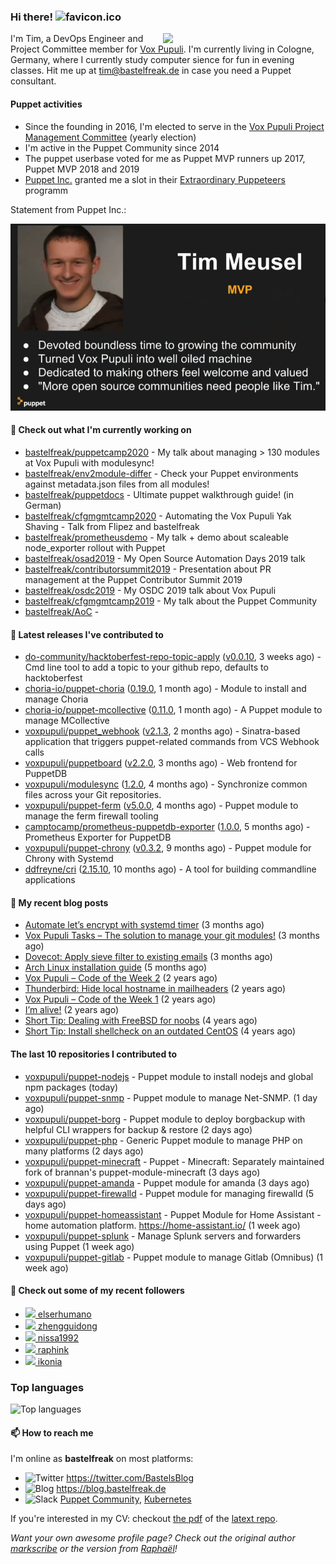 ### Hi there! ![favicon.ico](https://raw.githubusercontent.com/bastelfreak/bastelfreak/master/favicon.ico)

<img align="right" src="https://avatars.githubusercontent.com/bastelfreak" width="260">

I'm Tim, a DevOps Engineer and Project Committee member for [Vox Pupuli](https://voxpupuli.org).
I'm currently living in Cologne, Germany, where I currently study computer sience for fun in evening classes.
Hit me up at [tim@bastelfreak.de](mailto:tim@bastelfeak.de) in case you need a Puppet consultant.

#### Puppet activities

* Since the founding in 2016, I'm elected to serve in the [Vox Pupuli Project Management Committee](https://voxpupuli.org/blog/2016/10/12/pmc-election-results/) (yearly election)
* I'm active in the Puppet Community since 2014
* The puppet userbase voted for me as Puppet MVP runners up 2017, Puppet MVP 2018 and 2019
* [Puppet Inc.](https://puppet.com) granted me a slot in their [Extraordinary Puppeteers](https://puppet-champions.github.io/profiles.html) programm

Statement from Puppet Inc.:

![mvp statement](https://raw.githubusercontent.com/bastelfreak/bastelfreak/master/MVP.png)

#### 🌱 Check out what I'm currently working on


- [bastelfreak/puppetcamp2020](https://github.com/bastelfreak/puppetcamp2020) - My talk about managing &gt; 130 modules at Vox Pupuli with modulesync!
- [bastelfreak/env2module-differ](https://github.com/bastelfreak/env2module-differ) - Check your Puppet environments against metadata.json files from all modules!
- [bastelfreak/puppetdocs](https://github.com/bastelfreak/puppetdocs) - Ultimate puppet walkthrough guide! (in German)
- [bastelfreak/cfgmgmtcamp2020](https://github.com/bastelfreak/cfgmgmtcamp2020) - Automating the Vox Pupuli Yak Shaving - Talk from Flipez and bastelfreak
- [bastelfreak/prometheusdemo](https://github.com/bastelfreak/prometheusdemo) - My talk &#43; demo about scaleable node_exporter rollout with Puppet
- [bastelfreak/osad2019](https://github.com/bastelfreak/osad2019) - My Open Source Automation Days 2019 talk
- [bastelfreak/contributorsummit2019](https://github.com/bastelfreak/contributorsummit2019) - Presentation about PR management at the Puppet Contributor Summit 2019
- [bastelfreak/osdc2019](https://github.com/bastelfreak/osdc2019) - My OSDC 2019 talk about Vox Pupuli
- [bastelfreak/cfgmgmtcamp2019](https://github.com/bastelfreak/cfgmgmtcamp2019) - My talk about the Puppet Community
- [bastelfreak/AoC](https://github.com/bastelfreak/AoC) - 

#### 🔭 Latest releases I've contributed to


- [do-community/hacktoberfest-repo-topic-apply](https://github.com/do-community/hacktoberfest-repo-topic-apply) ([v0.0.10](https://github.com/do-community/hacktoberfest-repo-topic-apply/releases/tag/v0.0.10), 3 weeks ago) - Cmd line tool to add a topic to your github repo, defaults to hacktoberfest
- [choria-io/puppet-choria](https://github.com/choria-io/puppet-choria) ([0.19.0](https://github.com/choria-io/puppet-choria/releases/tag/0.19.0), 1 month ago) - Module to install and manage Choria
- [choria-io/puppet-mcollective](https://github.com/choria-io/puppet-mcollective) ([0.11.0](https://github.com/choria-io/puppet-mcollective/releases/tag/0.11.0), 1 month ago) - A Puppet module to manage MCollective
- [voxpupuli/puppet_webhook](https://github.com/voxpupuli/puppet_webhook) ([v2.1.3](https://github.com/voxpupuli/puppet_webhook/releases/tag/v2.1.3), 2 months ago) - Sinatra-based application that triggers puppet-related commands from VCS Webhook calls
- [voxpupuli/puppetboard](https://github.com/voxpupuli/puppetboard) ([v2.2.0](https://github.com/voxpupuli/puppetboard/releases/tag/v2.2.0), 3 months ago) - Web frontend for PuppetDB
- [voxpupuli/modulesync](https://github.com/voxpupuli/modulesync) ([1.2.0](https://github.com/voxpupuli/modulesync/releases/tag/1.2.0), 4 months ago) - Synchronize common files across your Git repositories.
- [voxpupuli/puppet-ferm](https://github.com/voxpupuli/puppet-ferm) ([v5.0.0](https://github.com/voxpupuli/puppet-ferm/releases/tag/v5.0.0), 4 months ago) - Puppet module to manage the ferm firewall tooling
- [camptocamp/prometheus-puppetdb-exporter](https://github.com/camptocamp/prometheus-puppetdb-exporter) ([1.0.0](https://github.com/camptocamp/prometheus-puppetdb-exporter/releases/tag/1.0.0), 5 months ago) -  Prometheus Exporter for PuppetDB
- [voxpupuli/puppet-chrony](https://github.com/voxpupuli/puppet-chrony) ([v0.3.2](https://github.com/voxpupuli/puppet-chrony/releases/tag/v0.3.2), 9 months ago) - Puppet module for Chrony with Systemd
- [ddfreyne/cri](https://github.com/ddfreyne/cri) ([2.15.10](https://github.com/ddfreyne/cri/releases/tag/2.15.10), 10 months ago) - A tool for building commandline applications

#### 📜 My recent blog posts


- [Automate let’s encrypt with systemd timer](https://blog.bastelfreak.de/2020/08/automate-lets-encrypt-with-systemd-timer/) (3 months ago)
- [Vox Pupuli Tasks – The solution to manage your git modules!](https://blog.bastelfreak.de/2020/08/vox-pupuli-tasks-the-solution-to-manage-your-git-modules/) (3 months ago)
- [Dovecot: Apply sieve filter to existing emails](https://blog.bastelfreak.de/2020/08/dovecot-apply-sieve-filter-to-existing-emails/) (3 months ago)
- [Arch Linux installation guide](https://blog.bastelfreak.de/2020/06/arch-linux-installation-guide/) (5 months ago)
- [Vox Pupuli – Code of the Week 2](https://blog.bastelfreak.de/2019/01/vox-pupuli-code-of-the-week-2/) (2 years ago)
- [Thunderbird: Hide local hostname in mailheaders](https://blog.bastelfreak.de/2019/01/thunderbird-hide-local-hostname-in-mailheaders/) (2 years ago)
- [Vox Pupuli – Code of the Week 1](https://blog.bastelfreak.de/2019/01/vox-pupuli-code-of-the-week/) (2 years ago)
- [I’m alive!](https://blog.bastelfreak.de/2019/01/im-alive/) (2 years ago)
- [Short Tip: Dealing with FreeBSD for noobs](https://blog.bastelfreak.de/2016/11/short-tip-dealing-with-freebsd-for-noobs/) (4 years ago)
- [Short Tip: Install shellcheck on an outdated CentOS](https://blog.bastelfreak.de/2016/08/short-tip-install-shellcheck-on-an-outdated-centos/) (4 years ago)

#### The last 10 repositories I contributed to


- [voxpupuli/puppet-nodejs](https://github.com/voxpupuli/puppet-nodejs) - Puppet module to install nodejs and global npm packages (today)
- [voxpupuli/puppet-snmp](https://github.com/voxpupuli/puppet-snmp) - Puppet module to manage Net-SNMP. (1 day ago)
- [voxpupuli/puppet-borg](https://github.com/voxpupuli/puppet-borg) - Puppet module to deploy borgbackup with helpful CLI wrappers for backup &amp; restore (2 days ago)
- [voxpupuli/puppet-php](https://github.com/voxpupuli/puppet-php) - Generic Puppet module to manage PHP on many platforms (2 days ago)
- [voxpupuli/puppet-minecraft](https://github.com/voxpupuli/puppet-minecraft) - Puppet - Minecraft: Separately maintained fork of brannan&#39;s puppet-module-minecraft (3 days ago)
- [voxpupuli/puppet-amanda](https://github.com/voxpupuli/puppet-amanda) - Puppet module for amanda (3 days ago)
- [voxpupuli/puppet-firewalld](https://github.com/voxpupuli/puppet-firewalld) - Puppet module for managing firewalld (5 days ago)
- [voxpupuli/puppet-homeassistant](https://github.com/voxpupuli/puppet-homeassistant) - Puppet Module for Home Assistant - home automation platform. https://home-assistant.io/ (1 week ago)
- [voxpupuli/puppet-splunk](https://github.com/voxpupuli/puppet-splunk) - Manage Splunk servers and forwarders using Puppet (1 week ago)
- [voxpupuli/puppet-gitlab](https://github.com/voxpupuli/puppet-gitlab) - Puppet module to manage Gitlab (Omnibus) (1 week ago)

#### 👥 Check out some of my recent followers


- [<img src="https://avatars2.githubusercontent.com/u/21196740?u=d978f86ec0903ca44915f5dc36012a29b027bff5&amp;v=4" height="20"/> elserhumano](https://github.com/elserhumano)
- [<img src="https://avatars3.githubusercontent.com/u/20618622?u=56fb5d703f773dbfcbb7558234e560ab7efc3e96&amp;v=4" height="20"/> zhengguidong](https://github.com/zhengguidong)
- [<img src="https://avatars1.githubusercontent.com/u/68830247?u=4b0503d43e425b12e8073d836346b679294131b2&amp;v=4" height="20"/> nissa1992](https://github.com/nissa1992)
- [<img src="https://avatars2.githubusercontent.com/u/650430?v=4" height="20"/> raphink](https://github.com/raphink)
- [<img src="https://avatars2.githubusercontent.com/u/5166159?u=645062516f20c8c30ad247179c6e754df7547714&amp;v=4" height="20"/> ikonia](https://github.com/ikonia)

### Top languages

![Top languages](https://github-readme-stats.vercel.app/api/top-langs/?username=raphink&hide_title=true)

#### 📫 How to reach me

I'm online as **bastelfreak** on most platforms:

- <img src="https://raw.githubusercontent.com/FortAwesome/Font-Awesome/master/svgs/brands/twitter.svg" width="20" alt="Twitter" /> https://twitter.com/BastelsBlog
- <img src="https://raw.githubusercontent.com/FortAwesome/Font-Awesome/master/svgs/brands/wordpress.svg" width="20" alt="Blog" /> https://blog.bastelfreak.de
- <img src="https://raw.githubusercontent.com/FortAwesome/Font-Awesome/master/svgs/brands/slack.svg" width="20" alt="Slack" /> [Puppet Community](https://slack.puppet.com/), [Kubernetes](https://slack.k8s.io/)

If you're interested in my CV: checkout [the pdf](https://github.com/bastelfreak/cv/raw/master/content-en.pdf) of the [latext repo](https://github.com/bastelfreak/cv#readme).

*Want your own awesome profile page? Check out the original author [markscribe](https://github.com/muesli/markscribe) or the version from [Raphaël](https://github.com/raphink/raphink#hi-there-)!*
